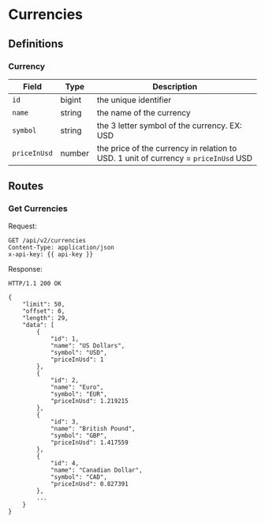 # Currencies

## Definitions

### Currency

| Field           | Type     | Description                                     |
| --------------- | -------- | ----------------------------------------------- |
| `id`|bigint|the unique identifier|
| `name`|string|the name of the currency|
| `symbol`|string|the 3 letter symbol of the currency. EX: USD|
| `priceInUsd`|number|the price of the currency in relation to USD. 1 unit of currency = `priceInUsd` USD|

## Routes

### Get Currencies

Request:
```
GET /api/v2/currencies
Content-Type: application/json
x-api-key: {{ api-key }}
```
Response:
```
HTTP/1.1 200 OK

{
    "limit": 50,
    "offset": 0,
    "length": 29,
    "data": [
        {
            "id": 1,
            "name": "US Dollars",
            "symbol": "USD",
            "priceInUsd": 1
        },
        {
            "id": 2,
            "name": "Euro",
            "symbol": "EUR",
            "priceInUsd": 1.219215
        },
        {
            "id": 3,
            "name": "British Pound",
            "symbol": "GBP",
            "priceInUsd": 1.417559
        },
        {
            "id": 4,
            "name": "Canadian Dollar",
            "symbol": "CAD",
            "priceInUsd": 0.827391
        },
        ...
    }
}
```
